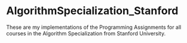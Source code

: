 # AlgorithmSpecialization_Stanford
These are my implementations of the Programming Assignments for all courses in the Algorithm Specialization from Stanford University.
